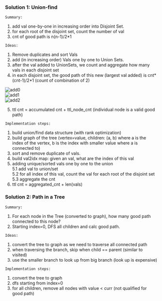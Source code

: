 ### Solution 1:  Union-find
`Summary:`
1. add val one-by-one in increasing order into Disjoint Set.  
2. for each root of the disjoint set, count the number of val
3. cnt of good path is n(n-1)/2*1


`Ideas:`
1. Remove duplicates and sort Vals  
2. add (in increasing order) Vals one by one to Union Sets.  
3. after the val added to UnionSets, we count and aggregate how many vals in each disjoint set
4. in each disjoint set, the good path of this new (largest val added) is cnt*(cnt-1)/2*1 (count of combination of 2)

![add0](https://github.com/1688168/Docs/blob/main/objs/2421_0.png "Adding Zero")  
![add1](https://github.com/1688168/Docs/blob/main/objs/2421_1.png "Adding One")  
![add2](https://github.com/1688168/Docs/blob/main/objs/2421_2.png "Adding Two")  
 
 5. ttl cnt = accumulated cnt + ttl_node_cnt (individual node is a valid good path)
 
`Implementation steps:`
 1. build union/find data structure (with rank optimization)  
 2. build graph of the tree (vertex=value, children: (a, b) where a is the index of the vertex, b is the index with smaller value where a is connected to)  
 3. sort and remove duplicate of vals.  
 4. build val2idx map: given an val, what are the index of this val  
 5. adding unique/sorted vals one by one to the union  
  5.1 add val to union/set  
  5.2 for all index of this val, count the val for each root of the disjoint set  
  5.3 aggregate the cnt  
 6. ttl cnt = aggregated_cnt + len(vals)  
 
 
 
### Solution 2:  Path in a Tree
`Summary:`
1. For each node in the Tree (converted to graph), how many good path connected to this node?
2. Starting index=0, DFS all children and calc good path.

`Ideas:`
1. convert the tree to graph as we need to traverse all connected path
2. when traversing the branch, skip when child == parent (similar to visited)
3. use the smaller branch to look up from big branch (look up is expensive)

`Implementation steps:`
1. convert the tree to graph
2. dfs starting from index=0
3. for all children, remove all nodes with value < curr (not qualified for good path)

